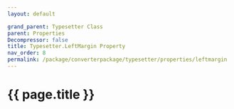 ```yaml
---
layout: default

grand_parent: Typesetter Class
parent: Properties
Decompressor: false
title: Typesetter.LeftMargin Property
nav_order: 8
permalink: /package/converterpackage/typesetter/properties/leftmargin
---
```

# {{ page.title }}